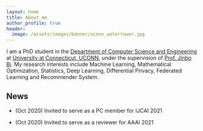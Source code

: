 ```yaml
---
layout: home
title: About me
author_profile: true
header:
  image: /assets/images/banner/uconn_watertower.jpg
---
```


I am a PhD student in the [Department of Computer Science and Engineering](https://www.cse.uconn.edu/) at [University at Connecticut, UCONN](https://uconn.edu/), under the supervision of [Prof. Jinbo Bi](https://jinbo-bi.uconn.edu/). My research interests include Machine Learning, Mathematical Optimization, Statistics, Deep Learning, Differential Privacy, Federated Learning and Recommender System. 

## News

* (Oct 2020) Invited to serve as a PC member for IJCAI 2021

* (Oct 2020) Invited to serve as a reviewer for AAAI 2021


